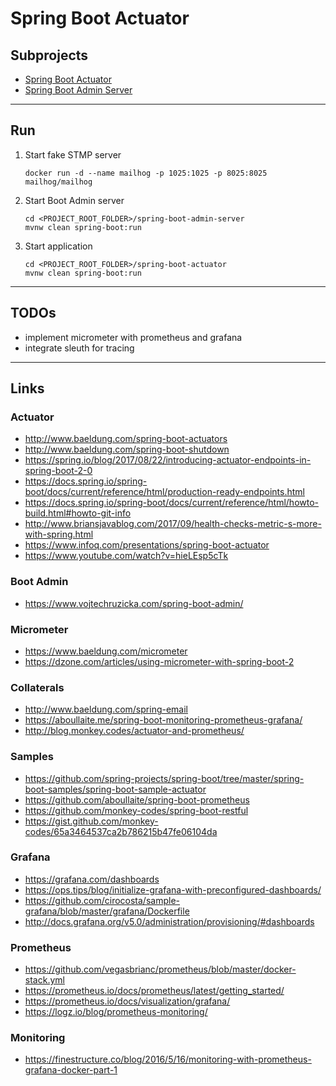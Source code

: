 
# Spring Boot Actuator

## Subprojects

* [Spring Boot Actuator](spring-boot-actuator/)
* [Spring Boot Admin Server](spring-boot-admin-server/)

---

## Run

1. Start fake STMP server
	```
	docker run -d --name mailhog -p 1025:1025 -p 8025:8025 mailhog/mailhog
	```

2. Start Boot Admin server
	```
	cd <PROJECT_ROOT_FOLDER>/spring-boot-admin-server
	mvnw clean spring-boot:run
	```

3. Start application
	```
	cd <PROJECT_ROOT_FOLDER>/spring-boot-actuator
	mvnw clean spring-boot:run
	```

---

## TODOs

* implement micrometer with prometheus and grafana
* integrate sleuth for tracing

---

## Links

### Actuator
* http://www.baeldung.com/spring-boot-actuators
* http://www.baeldung.com/spring-boot-shutdown
* https://spring.io/blog/2017/08/22/introducing-actuator-endpoints-in-spring-boot-2-0
* https://docs.spring.io/spring-boot/docs/current/reference/html/production-ready-endpoints.html
* https://docs.spring.io/spring-boot/docs/current/reference/html/howto-build.html#howto-git-info
* http://www.briansjavablog.com/2017/09/health-checks-metric-s-more-with-spring.html
* https://www.infoq.com/presentations/spring-boot-actuator
* https://www.youtube.com/watch?v=hieLEsp5cTk

### Boot Admin

* https://www.vojtechruzicka.com/spring-boot-admin/

### Micrometer
* https://www.baeldung.com/micrometer
* https://dzone.com/articles/using-micrometer-with-spring-boot-2

### Collaterals
* http://www.baeldung.com/spring-email
* https://aboullaite.me/spring-boot-monitoring-prometheus-grafana/
* http://blog.monkey.codes/actuator-and-prometheus/

### Samples
* https://github.com/spring-projects/spring-boot/tree/master/spring-boot-samples/spring-boot-sample-actuator
* https://github.com/aboullaite/spring-boot-prometheus
* https://github.com/monkey-codes/spring-boot-restful
* https://gist.github.com/monkey-codes/65a3464537ca2b786215b47fe06104da

### Grafana
* https://grafana.com/dashboards
* https://ops.tips/blog/initialize-grafana-with-preconfigured-dashboards/
* https://github.com/cirocosta/sample-grafana/blob/master/grafana/Dockerfile
* http://docs.grafana.org/v5.0/administration/provisioning/#dashboards

### Prometheus
* https://github.com/vegasbrianc/prometheus/blob/master/docker-stack.yml
* https://prometheus.io/docs/prometheus/latest/getting_started/
* https://prometheus.io/docs/visualization/grafana/
* https://logz.io/blog/prometheus-monitoring/

### Monitoring
* https://finestructure.co/blog/2016/5/16/monitoring-with-prometheus-grafana-docker-part-1
